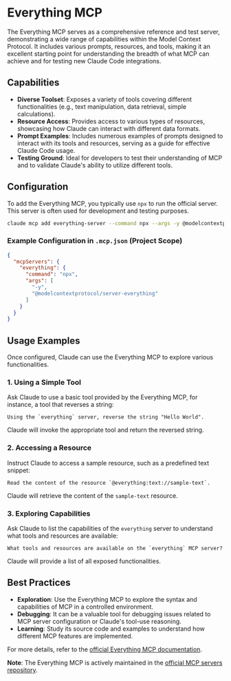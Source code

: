 
# Everything MCP

The Everything MCP serves as a comprehensive reference and test server, demonstrating a wide range of capabilities within the Model Context Protocol. It includes various prompts, resources, and tools, making it an excellent starting point for understanding the breadth of what MCP can achieve and for testing new Claude Code integrations.

## Capabilities

*   **Diverse Toolset**: Exposes a variety of tools covering different functionalities (e.g., text manipulation, data retrieval, simple calculations).
*   **Resource Access**: Provides access to various types of resources, showcasing how Claude can interact with different data formats.
*   **Prompt Examples**: Includes numerous examples of prompts designed to interact with its tools and resources, serving as a guide for effective Claude Code usage.
*   **Testing Ground**: Ideal for developers to test their understanding of MCP and to validate Claude's ability to utilize different tools.

## Configuration

To add the Everything MCP, you typically use `npx` to run the official server. This server is often used for development and testing purposes.

```bash
claude mcp add everything-server --command npx --args -y @modelcontextprotocol/server-everything
```

### Example Configuration in `.mcp.json` (Project Scope)

```json
{
  "mcpServers": {
    "everything": {
      "command": "npx",
      "args": [
        "-y",
        "@modelcontextprotocol/server-everything"
      ]
    }
  }
}
```

## Usage Examples

Once configured, Claude can use the Everything MCP to explore various functionalities.

### 1. Using a Simple Tool

Ask Claude to use a basic tool provided by the Everything MCP, for instance, a tool that reverses a string:

```
Using the `everything` server, reverse the string "Hello World".
```

Claude will invoke the appropriate tool and return the reversed string.

### 2. Accessing a Resource

Instruct Claude to access a sample resource, such as a predefined text snippet:

```
Read the content of the resource `@everything:text://sample-text`.
```

Claude will retrieve the content of the `sample-text` resource.

### 3. Exploring Capabilities

Ask Claude to list the capabilities of the `everything` server to understand what tools and resources are available:

```
What tools and resources are available on the `everything` MCP server?
```

Claude will provide a list of all exposed functionalities.

## Best Practices

*   **Exploration**: Use the Everything MCP to explore the syntax and capabilities of MCP in a controlled environment.
*   **Debugging**: It can be a valuable tool for debugging issues related to MCP server configuration or Claude's tool-use reasoning.
*   **Learning**: Study its source code and examples to understand how different MCP features are implemented.

For more details, refer to the [official Everything MCP documentation](https://modelcontextprotocol.io/examples/everything).




**Note**: The Everything MCP is actively maintained in the [official MCP servers repository](https://github.com/modelcontextprotocol/servers).

